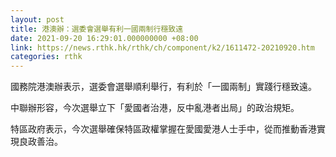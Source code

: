 ```yaml
---
layout: post
title: 港澳辦：選委會選舉有利一國兩制行穩致遠
date: 2021-09-20 16:29:01.000000000 +08:00
link: https://news.rthk.hk/rthk/ch/component/k2/1611472-20210920.htm
categories: rthk
---
```


國務院港澳辦表示，選委會選舉順利舉行，有利於「一國兩制」實踐行穩致遠。

中聯辦形容，今次選舉立下「愛國者治港，反中亂港者出局」的政治規矩。

特區政府表示，今次選舉確保特區政權掌握在愛國愛港人士手中，從而推動香港實現良政善治。
